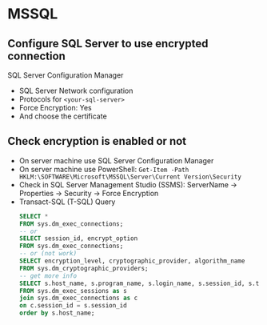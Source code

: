 # MSSQL

## Configure SQL Server to use encrypted connection
SQL Server Configuration Manager
- SQL Server Network configuration
- Protocols for `<your-sql-server>`
- Force Encryption: Yes
- And choose the certificate

## Check encryption is enabled or not
- On server machine use SQL Server Configuration Manager
- On server machine use PowerShell:
  `Get-Item -Path HKLM:\SOFTWARE\Microsoft\MSSQL\Server\Current Version\Security`
- Check in SQL Server Management Studio (SSMS):
  ServerName -> Properties -> Security -> Force Encryption
- Transact-SQL (T-SQL) Query
  ```sql
  SELECT *
  FROM sys.dm_exec_connections;
  -- or
  SELECT session_id, encrypt_option
  FROM sys.dm_exec_connections;
  -- or (not work)
  SELECT encryption_level, cryptographic_provider, algorithm_name
  FROM sys.dm_cryptographic_providers;
  -- get more info
  SELECT s.host_name, s.program_name, s.login_name, s.session_id, s.total_elapsed_time, c.encrypt_option
  FROM sys.dm_exec_sessions as s 
  join sys.dm_exec_connections as c
  on c.session_id = s.session_id
  order by s.host_name;
  ```
